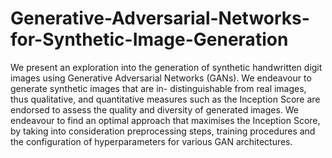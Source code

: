 # Generative-Adversarial-Networks-for-Synthetic-Image-Generation
We present an exploration into the generation of synthetic handwritten digit images using Generative Adversarial Networks  (GANs). We endeavour to generate synthetic images that are in- distinguishable from real images, thus qualitative, and quantitative measures such as the Inception Score are endorsed to assess the quality and diversity of generated images. We endeavour to find an optimal approach that maximises the Inception Score, by taking into consideration preprocessing steps, training procedures and the configuration of hyperparameters for various GAN architectures.
